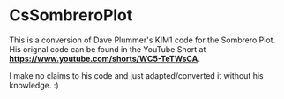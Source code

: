 # CsSombreroPlot

This is a conversion of Dave Plummer's KIM1 code for the Sombrero Plot. His orignal code can be found in the YouTube Short
at **https://www.youtube.com/shorts/WC5-TeTWsCA**.

I make no claims to his code and just adapted/converted it without his knowledge. :)
